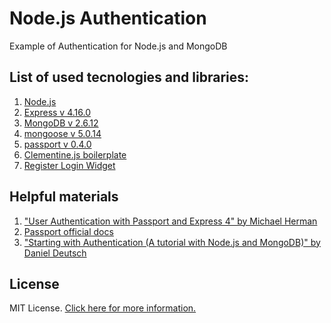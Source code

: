 # Node.js Authentication

Example of Authentication for Node.js and MongoDB

## List of used tecnologies and libraries:
1. [Node.js](https://nodejs.org/)
1. [Express v 4.16.0](https://expressjs.com/)
1. [MongoDB v 2.6.12](https://www.mongodb.com/)
1. [mongoose v 5.0.14](http://mongoosejs.com/)
1. [passport v 0.4.0](http://www.passportjs.org/)
1. [Clementine.js boilerplate](http://www.clementinejs.com/)
1. [Register Login Widget](https://w3layouts.com/register-login-widget-flat-responsive-widget-template/)

## Helpful materials
1. ["User Authentication with Passport and Express 4" by Michael Herman](http://mherman.org/blog/2015/01/31/local-authentication-with-passport-and-express-4/)
2. [Passport official docs](http://www.passportjs.org/docs/authorize/)
3. ["Starting with Authentication (A tutorial with Node.js and MongoDB)" by Daniel Deutsch](https://medium.com/of-all-things-tech-progress/starting-with-authentication-a-tutorial-with-node-js-and-mongodb-25d524ca0359)

## License

MIT License. [Click here for more information.](LICENSE.md)
